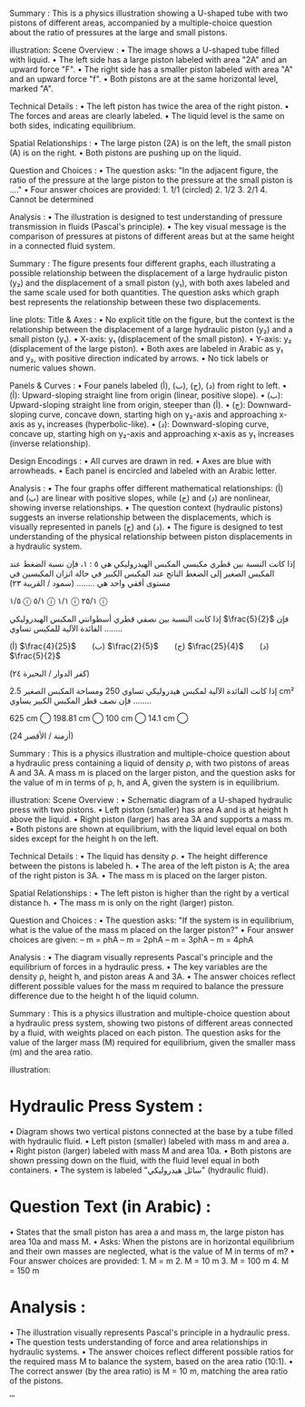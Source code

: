 Summary : This is a physics illustration showing a U-shaped tube with two pistons of different areas, accompanied by a multiple-choice question about the ratio of pressures at the large and small pistons.

illustration:
Scene Overview :
  • The image shows a U-shaped tube filled with liquid.
  • The left side has a large piston labeled with area "2A" and an upward force "F".
  • The right side has a smaller piston labeled with area "A" and an upward force "f".
  • Both pistons are at the same horizontal level, marked "A".

Technical Details :
  • The left piston has twice the area of the right piston.
  • The forces and areas are clearly labeled.
  • The liquid level is the same on both sides, indicating equilibrium.

Spatial Relationships :
  • The large piston (2A) is on the left, the small piston (A) is on the right.
  • Both pistons are pushing up on the liquid.

Question and Choices :
  • The question asks: "In the adjacent figure, the ratio of the pressure at the large piston to the pressure at the small piston is ...."
  • Four answer choices are provided:
    1. 1/1 (circled)
    2. 1/2
    3. 2/1
    4. Cannot be determined

Analysis :
  • The illustration is designed to test understanding of pressure transmission in fluids (Pascal's principle).
  • The key visual message is the comparison of pressures at pistons of different areas but at the same height in a connected fluid system. <!-- figure, from page 0 (l=0.077,t=0.056,r=0.928,b=0.196), with ID 4257f6e3-c6e0-4158-8695-38067c466cc9 -->

Summary : The figure presents four different graphs, each illustrating a possible relationship between the displacement of a large hydraulic piston (y₂) and the displacement of a small piston (y₁), with both axes labeled and the same scale used for both quantities. The question asks which graph best represents the relationship between these two displacements.

line plots:
Title & Axes :
  • No explicit title on the figure, but the context is the relationship between the displacement of a large hydraulic piston (y₂) and a small piston (y₁).
  • X-axis: y₁ (displacement of the small piston).
  • Y-axis: y₂ (displacement of the large piston).
  • Both axes are labeled in Arabic as y₁ and y₂, with positive direction indicated by arrows.
  • No tick labels or numeric values shown.

Panels & Curves :
  • Four panels labeled (أ), (ب), (ج), (د) from right to left.
  • (أ): Upward-sloping straight line from origin (linear, positive slope).
  • (ب): Upward-sloping straight line from origin, steeper than (أ).
  • (ج): Downward-sloping curve, concave down, starting high on y₂-axis and approaching x-axis as y₁ increases (hyperbolic-like).
  • (د): Downward-sloping curve, concave up, starting high on y₂-axis and approaching x-axis as y₁ increases (inverse relationship).

Design Encodings :
  • All curves are drawn in red.
  • Axes are blue with arrowheads.
  • Each panel is encircled and labeled with an Arabic letter.

Analysis :
  • The four graphs offer different mathematical relationships: (أ) and (ب) are linear with positive slopes, while (ج) and (د) are nonlinear, showing inverse relationships.
  • The question context (hydraulic pistons) suggests an inverse relationship between the displacements, which is visually represented in panels (ج) and (د).
  • The figure is designed to test understanding of the physical relationship between piston displacements in a hydraulic system. <!-- figure, from page 0 (l=0.071,t=0.198,r=0.925,b=0.388), with ID 7893b42f-de08-4861-884a-faf05185d426 -->

إذا كانت النسبة بين قطري مكبسي المكبس الهيدروليكي هي ٥ : ١، فإن نسبة الضغط عند المكبس الصغير إلى الضغط الناتج عند المكبس الكبير في حالة اتزان المكبسين في مستوى أفقي واحد هي ........
(سمود / القريبة ٢٣)

١/٥ ⓘ      ٥/١ ⓘ      ١/١ ⓘ      ٢٥/١ ⓘ <!-- text, from page 0 (l=0.074,t=0.391,r=0.926,b=0.482), with ID 0f346220-85b2-44c0-ab47-5d5a86d119d2 -->

إذا كانت النسبة بين نصفي قطري أسطوانتي المكبس الهيدروليكي $\frac{5}{2}$ فإن الفائدة الآلية للمكبس تساوي ........

(أ) $\frac{4}{25}$  (ب) $\frac{2}{5}$  (ج) $\frac{25}{4}$  (د) $\frac{5}{2}$

(كفر الدوار / البحيرة ٢٤) <!-- text, from page 0 (l=0.074,t=0.485,r=0.927,b=0.552), with ID 08c6de56-5ae4-4ff7-8536-b0233d865bf8 -->

إذا كانت الفائدة الآلية لمكبس هيدروليكي تساوي 250 ومساحة المكبس الصغير 2.5 cm² فإن نصف قطر المكبس الكبير يساوي ........

625 cm ⃝      198.81 cm ⃝      100 cm ⃝      14.1 cm ⃝

(أزمنة / الأقصر 24) <!-- text, from page 0 (l=0.073,t=0.555,r=0.926,b=0.641), with ID 0325c444-da0c-48ea-b0e8-f6d372c43a75 -->

Summary : This is a physics illustration and multiple-choice question about a hydraulic press containing a liquid of density ρ, with two pistons of areas A and 3A. A mass m is placed on the larger piston, and the question asks for the value of m in terms of ρ, h, and A, given the system is in equilibrium.

illustration:
Scene Overview :
  • Schematic diagram of a U-shaped hydraulic press with two pistons.
  • Left piston (smaller) has area A and is at height h above the liquid.
  • Right piston (larger) has area 3A and supports a mass m.
  • Both pistons are shown at equilibrium, with the liquid level equal on both sides except for the height h on the left.

Technical Details :
  • The liquid has density ρ.
  • The height difference between the pistons is labeled h.
  • The area of the left piston is A; the area of the right piston is 3A.
  • The mass m is placed on the larger piston.

Spatial Relationships :
  • The left piston is higher than the right by a vertical distance h.
  • The mass m is only on the right (larger) piston.

Question and Choices :
  • The question asks: "If the system is in equilibrium, what is the value of the mass m placed on the larger piston?"
  • Four answer choices are given:
    – m = ρhA
    – m = 2ρhA
    – m = 3ρhA
    – m = 4ρhA

Analysis :
  • The diagram visually represents Pascal's principle and the equilibrium of forces in a hydraulic press.
  • The key variables are the density ρ, height h, and piston areas A and 3A.
  • The answer choices reflect different possible values for the mass m required to balance the pressure difference due to the height h of the liquid column. <!-- figure, from page 0 (l=0.074,t=0.646,r=0.926,b=0.778), with ID b6ec088e-de87-4625-989e-b997d37d772a -->

Summary : This is a physics illustration and multiple-choice question about a hydraulic press system, showing two pistons of different areas connected by a fluid, with weights placed on each piston. The question asks for the value of the larger mass (M) required for equilibrium, given the smaller mass (m) and the area ratio.

illustration:
# Hydraulic Press System :
  • Diagram shows two vertical pistons connected at the base by a tube filled with hydraulic fluid.
  • Left piston (smaller) labeled with mass m and area a.
  • Right piston (larger) labeled with mass M and area 10a.
  • Both pistons are shown pressing down on the fluid, with the fluid level equal in both containers.
  • The system is labeled "سائل هيدروليكي" (hydraulic fluid).

# Question Text (in Arabic) :
  • States that the small piston has area a and mass m, the large piston has area 10a and mass M.
  • Asks: When the pistons are in horizontal equilibrium and their own masses are neglected, what is the value of M in terms of m?
  • Four answer choices are provided:
    1. M = m
    2. M = 10 m
    3. M = 100 m
    4. M = 150 m

# Analysis :
  • The illustration visually represents Pascal's principle in a hydraulic press.
  • The question tests understanding of force and area relationships in hydraulic systems.
  • The answer choices reflect different possible ratios for the required mass M to balance the system, based on the area ratio (10:1).
  • The correct answer (by the area ratio) is M = 10 m, matching the area ratio of the pistons. <!-- figure, from page 0 (l=0.074,t=0.783,r=0.926,b=0.930), with ID c3f2479e-22ad-45cb-9ebd-82e55857e0a4 -->

‴ <!-- marginalia, from page 0 (l=0.081,t=0.936,r=0.119,b=0.954), with ID 59b28932-95ca-40f8-800c-6cbce0dedc5b -->